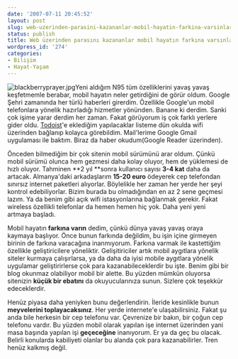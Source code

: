 ```yaml
---
date: '2007-07-11 20:45:52'
layout: post
slug: web-uzerinden-parasini-kazananlar-mobil-hayatin-farkina-varsinlar
status: publish
title: Web üzerinden parasını kazananlar mobil hayatın farkına varsınlar
wordpress_id: '274'
categories:
- Bilişim
- Hayat-Yaşam
---
```


![blackberryprayer.jpg](http://blog.arsln.org/image/blackberryprayer.jpg)Yeni aldığım N95 tüm özelliklerini yavaş yavaş keşfetmemle berabar, mobil hayatın neler getirdiğini de görür oldum. Google Şehri zamanında her türlü haberleri girerdim. Özellikle Google'un mobil telefonlara yönelik hazırladığı hizmetler yönünden. Banane ki derdim. Sanki çok işime yarar derdim her zaman. Fakat görüyorum iş çok farklı yerlere gider oldu. [Todoist](http://todoist.com)'e eklediğim yapılacaklar listeme dün okulda wifi üzerinden bağlanıp kolayca görebildim. Mail'lerime Google Gmail uygulaması ile baktım. Biraz da haber okudum(Google Reader üzerinden). 

Önceden bilmediğim bir çok sitenin mobil sürümünü arar oldum. Çünkü mobil sürümü olunca hem gezmesi daha kolay oluyor, hem de yüklemesi de hızlı oluyor. Tahminen **2 yıl **sonra kullanıcı sayısı **3-4 kat** daha da artacak. Almanya'daki arkadaşlarım **15-20 euro** ödeyerek cep telefondan sınırsız internet paketleri alıyorlar. Böylelikle her zaman her yerde her şeyi kontrol edebiliyorlar. Bizim burada bu olmadığından en az 2 sene geçmesi lazım. Ya da benim gibi açık wifi istasyonlarına bağlanmak gerekir. Fakat wireless özellikli telefonlar da hemen hemen hiç yok. Daha yeni yeni artmaya başladı. 

Mobil hayatın **farkına varın** dedim, çünkü dünya yavaş yavaş oraya kaymaya başlıyor. Önce bunun farkında değildim, bu işin içine girmeyen birinin de farkına varacağına inanmıyorum. Farkına varmak ile kastettiğim özellikle geliştiricilere yöneliktir. Gelişitiriciler artık mobil aygıtlara yönelik siteler kurmaya çalışırlarsa, ya da daha da iyisi mobile aygıtlara yönelik uygulamar geliştirirlerse çok para kazanabileceklerdir bu işte. Benim gibi bir blog okunmaz olabiliyor mobil bir alette. Bu yüzden mümkün oluyorsa sitenizin **küçük bir ebatını** da okuyucularınıza sunun. Sizlere çok teşekkür edeceklerdir. 

Henüz piyasa daha yeniyken bunu değerlendirin. İleride kesinlikle bunun **meyvelerini toplayacaksınız**. Her yerde internete'e ulaşabilirsiniz. Fakat şu anda bile herkesin bir cep telefonu var. Çevrenize bir bakın, bir çoğun cep telefonu vardır. Bu yüzden mobil olarak yapılan işe internet üzerinden yani masa başında yapılan işi **geçeceğine** inanıyorum. Er ya da geç bu olacak. Belirli konularda kabiliyeti olanlar bu alanda çok para kazanabilirler. Tren henüz kalkmış değil.



